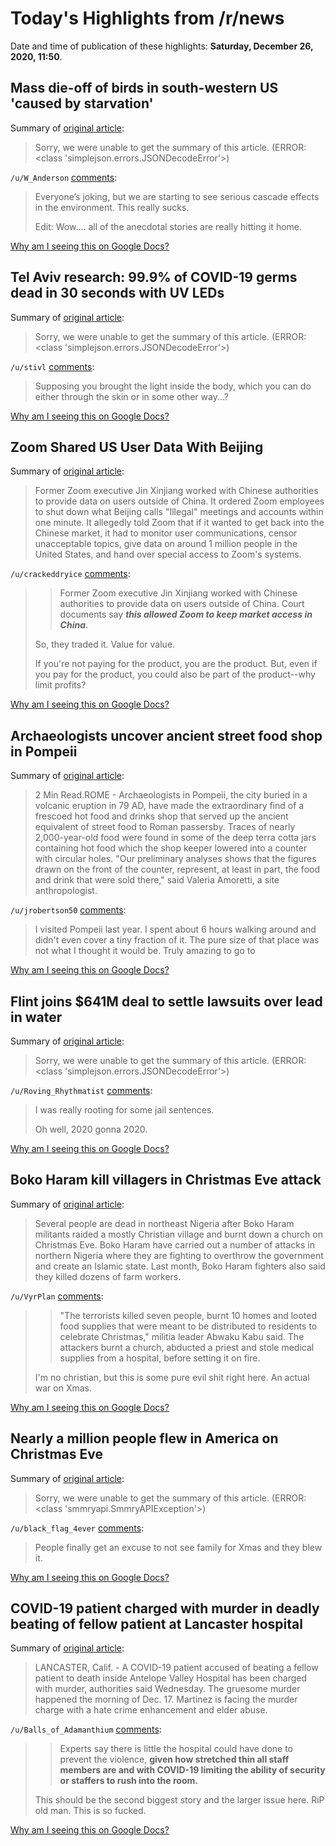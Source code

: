 # Today's Highlights from /r/news

Date and time of publication of these highlights: **Saturday, December 26, 2020, 11:50**.

## Mass die-off of birds in south-western US 'caused by starvation'

Summary of [original article](https://www.theguardian.com/environment/2020/dec/26/mass-die-off-of-birds-in-south-western-us-caused-by-starvation-aoe):

> Sorry, we were unable to get the summary of this article. (ERROR: <class 'simplejson.errors.JSONDecodeError'>)

`/u/W_Anderson` [comments](https://www.reddit.com/r/news/comments/kkij1m/mass_dieoff_of_birds_in_southwestern_us_caused_by/):

> Everyone’s joking, but we are starting to see serious cascade effects in the environment. This really sucks.
> 
> Edit: Wow.... all of the anecdotal stories are really hitting it home.

[Why am I seeing this on Google Docs?](https://docs.google.com/document/d/1Dc6We63vOXIZsc0op-Bt4abqkYjXzOigalQqFxmvvbM/edit?usp=sharing)

## Tel Aviv research: 99.9% of COVID-19 germs dead in 30 seconds with UV LEDs

Summary of [original article](https://www.jpost.com/health-science/tel-aviv-research-999-percent-of-covid-19-germs-dead-in-30-seconds-with-uv-leds-653315):

> Sorry, we were unable to get the summary of this article. (ERROR: <class 'simplejson.errors.JSONDecodeError'>)

`/u/stivl` [comments](https://www.reddit.com/r/news/comments/kkhpld/tel_aviv_research_999_of_covid19_germs_dead_in_30/):

> Supposing you brought the light inside the body, which you can do either through the skin or in some other way...?

[Why am I seeing this on Google Docs?](https://docs.google.com/document/d/1Dc6We63vOXIZsc0op-Bt4abqkYjXzOigalQqFxmvvbM/edit?usp=sharing)

## Zoom Shared US User Data With Beijing

Summary of [original article](https://mb.ntd.com/zoom-shared-us-user-data-with-beijing_544087.html):

> Former Zoom executive Jin Xinjiang worked with Chinese authorities to provide data on users outside of China. It ordered Zoom employees to shut down what Beijing calls "Illegal" meetings and accounts within one minute. It allegedly told Zoom that if it wanted to get back into the Chinese market, it had to monitor user communications, censor unacceptable topics, give data on around 1 million people in the United States, and hand over special access to Zoom's systems.

`/u/crackeddryice` [comments](https://www.reddit.com/r/news/comments/kklxzg/zoom_shared_us_user_data_with_beijing/):

> >Former Zoom executive Jin Xinjiang worked with Chinese authorities to provide data on users outside of China. Court documents say ***this allowed Zoom to keep market access in China***.
> 
> So, they traded it. Value for value.
> 
> If you're not paying for the product, you are the product. But, even if you pay for the product, you could also be part of the product--why limit profits?

[Why am I seeing this on Google Docs?](https://docs.google.com/document/d/1Dc6We63vOXIZsc0op-Bt4abqkYjXzOigalQqFxmvvbM/edit?usp=sharing)

## Archaeologists uncover ancient street food shop in Pompeii

Summary of [original article](https://www.reuters.com/article/italy-pompeii/archaeologists-uncover-ancient-street-food-shop-in-pompeii-idUSKBN2900D3?il=0):

> 2 Min Read.ROME - Archaeologists in Pompeii, the city buried in a volcanic eruption in 79 AD, have made the extraordinary find of a frescoed hot food and drinks shop that served up the ancient equivalent of street food to Roman passersby. Traces of nearly 2,000-year-old food were found in some of the deep terra cotta jars containing hot food which the shop keeper lowered into a counter with circular holes. "Our preliminary analyses shows that the figures drawn on the front of the counter, represent, at least in part, the food and drink that were sold there," said Valeria Amoretti, a site anthropologist.

`/u/jrobertson50` [comments](https://www.reddit.com/r/news/comments/kkkx1i/archaeologists_uncover_ancient_street_food_shop/):

> I visited Pompeii last year. I spent about 6 hours walking around and didn't even cover a tiny fraction of it. The pure size of that place was not what I thought it would be. Truly amazing to go to

[Why am I seeing this on Google Docs?](https://docs.google.com/document/d/1Dc6We63vOXIZsc0op-Bt4abqkYjXzOigalQqFxmvvbM/edit?usp=sharing)

## Flint joins $641M deal to settle lawsuits over lead in water

Summary of [original article](https://abcnews.go.com/US/wireStory/flint-joins-641m-deal-settle-lawsuits-lead-water-74860298?cid=clicksource_4380645_7_heads_posts_headlines_hed):

> Sorry, we were unable to get the summary of this article. (ERROR: <class 'simplejson.errors.JSONDecodeError'>)

`/u/Roving_Rhythmatist` [comments](https://www.reddit.com/r/news/comments/kkdgm7/flint_joins_641m_deal_to_settle_lawsuits_over/):

> I was really rooting for some jail sentences.
> 
> Oh well, 2020 gonna 2020.

[Why am I seeing this on Google Docs?](https://docs.google.com/document/d/1Dc6We63vOXIZsc0op-Bt4abqkYjXzOigalQqFxmvvbM/edit?usp=sharing)

## Boko Haram kill villagers in Christmas Eve attack

Summary of [original article](https://www.bbc.com/news/world-africa-55448105):

> Several people are dead in northeast Nigeria after Boko Haram militants raided a mostly Christian village and burnt down a church on Christmas Eve. Boko Haram have carried out a number of attacks in northern Nigeria where they are fighting to overthrow the government and create an Islamic state. Last month, Boko Haram fighters also said they killed dozens of farm workers.

`/u/VyrPlan` [comments](https://www.reddit.com/r/news/comments/kkbby3/boko_haram_kill_villagers_in_christmas_eve_attack/):

> >"The terrorists killed seven people, burnt 10 homes and looted food supplies that were meant to be distributed to residents to celebrate Christmas," militia leader Abwaku Kabu said. The attackers burnt a church, abducted a priest and stole medical supplies from a hospital, before setting it on fire.
> 
> I'm no christian, but this is some pure evil shit right here. An actual war on Xmas.

[Why am I seeing this on Google Docs?](https://docs.google.com/document/d/1Dc6We63vOXIZsc0op-Bt4abqkYjXzOigalQqFxmvvbM/edit?usp=sharing)

## Nearly a million people flew in America on Christmas Eve

Summary of [original article](https://www.cnn.com/2020/12/25/business/tsa-air-travel/index.html):

> Sorry, we were unable to get the summary of this article. (ERROR: <class 'smmryapi.SmmryAPIException'>)

`/u/black_flag_4ever` [comments](https://www.reddit.com/r/news/comments/kk7hak/nearly_a_million_people_flew_in_america_on/):

> People finally get an excuse to not see family for Xmas and they blew it.

[Why am I seeing this on Google Docs?](https://docs.google.com/document/d/1Dc6We63vOXIZsc0op-Bt4abqkYjXzOigalQqFxmvvbM/edit?usp=sharing)

## COVID-19 patient charged with murder in deadly beating of fellow patient at Lancaster hospital

Summary of [original article](https://abc7.com/covid-patient-charged-with-murder-in-beating-of-fellow-patient-in-lancaster/9008725/):

> LANCASTER, Calif. - A COVID-19 patient accused of beating a fellow patient to death inside Antelope Valley Hospital has been charged with murder, authorities said Wednesday. The gruesome murder happened the morning of Dec. 17. Martinez is facing the murder charge with a hate crime enhancement and elder abuse.

`/u/Balls_of_Adamanthium` [comments](https://www.reddit.com/r/news/comments/kkbw49/covid19_patient_charged_with_murder_in_deadly/):

> >Experts say there is little the hospital could have done to prevent the violence, **given how stretched thin all staff members are and with COVID-19 limiting the ability of security or staffers to rush into the room.**
> 
> 
> This should be the second biggest story and the larger issue here. RiP old man. This is so fucked.

[Why am I seeing this on Google Docs?](https://docs.google.com/document/d/1Dc6We63vOXIZsc0op-Bt4abqkYjXzOigalQqFxmvvbM/edit?usp=sharing)

